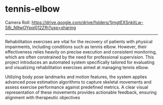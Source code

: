 # tennis-elbow

Camera Roll: https://drive.google.com/drive/folders/1jmgtEXSnkitLw-S8i_N9wOYpqj012Zfh?usp=sharing

---------

Rehabilitation exercises are vital for the recovery of patients with physical impairments, including conditions such as tennis elbow. However, their effectiveness relies heavily on precise execution and consistent monitoring, which are often constrained by the need for professional supervision. This project introduces an automated system specifically tailored for evaluating and visualizing rehabilitation exercises aimed at managing tennis elbow.

Utilizing body pose landmarks and motion features, the system applies advanced pose estimation algorithms to capture skeletal movements and assess exercise performance against predefined metrics. A clear visual representation of these movements provides actionable feedback, ensuring alignment with therapeutic objectives
